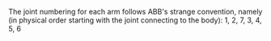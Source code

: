 The joint numbering for each arm follows ABB's strange convention, namely (in physical order starting with the joint connecting to the body): 1, 2, 7, 3, 4, 5, 6
